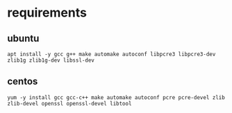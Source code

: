 # requirements
## ubuntu
```shell
apt install -y gcc g++ make automake autoconf libpcre3 libpcre3-dev zlib1g zlib1g-dev libssl-dev

```

## centos
```shell
yum -y install gcc gcc-c++ make automake autoconf pcre pcre-devel zlib zlib-devel openssl openssl-devel libtool
```
